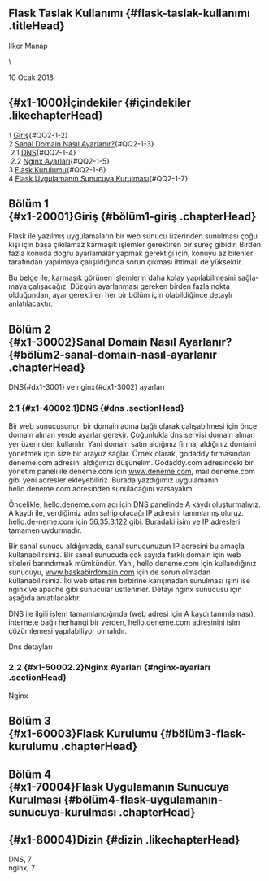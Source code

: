 <div class="maketitle">

Flask Taslak Kullanımı {#flask-taslak-kullanımı .titleHead}
----------------------

<div class="author">

<span class="cmr-12">Ilker Manap</span>

</div>

\
<div class="date">

<span class="cmr-12">10</span><span class="cmr-12"> Ocak 2018</span>

</div>

</div>

[](){#x1-1000}İçindekiler {#içindekiler .likechapterHead}
-------------------------

<div class="tableofcontents">

<span class="chapterToc">1 [Giriş](#x1-20001){#QQ2-1-2}</span>\
<span class="chapterToc">2 [Sanal Domain Nasıl
Ayarlanır?](#x1-30002){#QQ2-1-3}</span>\
 <span class="sectionToc">2.1 [DNS](#x1-40002.1){#QQ2-1-4}</span>\
 <span class="sectionToc">2.2 [Nginx
Ayarları](#x1-50002.2){#QQ2-1-5}</span>\
<span class="chapterToc">3 [Flask Kurulumu](#x1-60003){#QQ2-1-6}</span>\
<span class="chapterToc">4 [Flask Uygulamanın Sunucuya
Kurulması](#x1-70004){#QQ2-1-7}</span>

</div>

<span class="titlemark">Bölüm 1</span>\
[](){#x1-20001}Giriş {#bölüm1-giriş .chapterHead}
---------------------------------------

Flask ile yazılmış uygulamaların bir web sunucu üzerinden sunulması çoğu
kişi için başa çıkılamaz karmaşık işlemler gerektiren bir süreç gibidir.
Birden fazla konuda doğru ayarlamalar yapmak gerektiği için, konuyu az
bilenler tarafından yapılmaya çalışıldığında sorun çıkması ihtimali de
yüksektir.

Bu belge ile, karmaşık görünen işlemlerin daha kolay yapılabilmesini
sağla-maya çalışacağız. Düzgün ayarlanması gereken birden fazla nokta
olduğundan, ayar gerektiren her bir bölüm için olabildiğince detaylı
anlatılacaktır.

<span class="titlemark">Bölüm 2</span>\
[](){#x1-30002}Sanal Domain Nasıl Ayarlanır? {#bölüm2-sanal-domain-nasıl-ayarlanır .chapterHead}
--------------------------------------------

DNS[](){#dx1-3001} ve nginx[](){#dx1-3002} ayarları

### <span class="titlemark">2.1 </span> [](){#x1-40002.1}DNS {#dns .sectionHead}

Bir web sunucusunun bir domain adına bağlı olarak çalışabilmesi için
önce domain alınan yerde ayarlar gerekir. Çoğunlukla dns servisi domain
alınan yer üzerinden kullanılır. Yani domain satın aldığınız ﬁrma,
aldığınız domaini yönetmek için size bir arayüz sağlar. Örnek olarak,
godaddy ﬁrmasından deneme.com adresini aldığımızı düşünelim. Godaddy.com
adresindeki bir yönetim paneli ile deneme.com için www.deneme.com,
mail.deneme.com gibi yeni adresler ekleyebiliriz. Burada yazdığımız
uygulamanın hello.deneme.com adresinden sunulacağını varsayalım.

Öncelikle, hello.deneme.com adı için DNS panelinde A kaydı
oluşturmalıyız. A kaydı ile, verdiğimiz adın sahip olacağı IP adresini
tanımlamış oluruz. hello.de-neme.com için 56.35.3.122 gibi. Buradaki
isim ve IP adresleri tamamen uydurmadır.

Bir sanal sunucu aldığınızda, sanal sunucunuzun IP adresini bu amaçla
kullanabilirsiniz. Bir sanal sunucuda çok sayıda farklı domain için web
siteleri barındırmak mümkündür. Yani, hello.deneme.com için
kullandığınız sunucuyu, www.baskabirdomain.com için de sorun olmadan
kullanabilirsiniz. İki web sitesinin birbirine karışmadan sunulması
işini ise nginx ve apache gibi sunucular üstlenirler. Detayı nginx
sunucusu için aşağıda anlatılacaktır.

DNS ile ilgili işlem tamamlandığında (web adresi için A kaydı
tanımlaması), internete bağlı herhangi bir yerden, hello.deneme.com
adresinini isim çözümlemesi yapılabiliyor olmalıdır.

Dns detayları

### <span class="titlemark">2.2 </span> [](){#x1-50002.2}Nginx Ayarları {#nginx-ayarları .sectionHead}

Nginx

<span class="titlemark">Bölüm 3</span>\
[](){#x1-60003}Flask Kurulumu {#bölüm3-flask-kurulumu .chapterHead}
---------------------------------------

<span class="titlemark">Bölüm 4</span>\
[](){#x1-70004}Flask Uygulamanın Sunucuya Kurulması {#bölüm4-flask-uygulamanın-sunucuya-kurulması .chapterHead}
---------------------------------------------------

[](){#x1-80004}Dizin {#dizin .likechapterHead}
--------------------

<div class="theindex">

<span class="index-item">DNS, 7\
</span>
<span class="index-item">nginx, 7\
</span>

</div>
